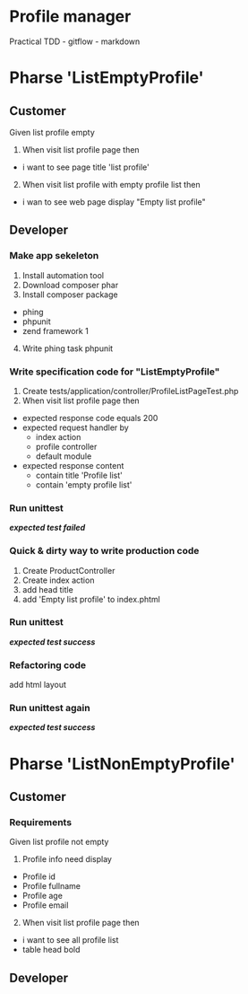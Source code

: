 # Profile manager

Practical TDD - gitflow - markdown

# Pharse 'ListEmptyProfile'

## Customer

Given list profile empty

1. When visit list profile page then 
- i want to see page title 'list profile'
2. When visit list profile with empty profile list then
- i wan to see web page display "Empty list profile"

## Developer

### Make app sekeleton

1. Install automation tool
2. Download composer phar
3. Install composer package
- phing
- phpunit
- zend framework 1
4. Write phing task phpunit

### Write specification code for "ListEmptyProfile" 

1. Create tests/application/controller/ProfileListPageTest.php
2. When visit list profile page then

- expected response code equals 200
- expected request handler by 
    + index action
    + profile controller
    + default module
- expected response content 
    + contain title 'Profile list'
    + contain 'empty profile list'

### Run unittest

***expected test failed***

### Quick & dirty way to write production code 

1. Create ProductController
2. Create index action
3. add head title
4. add 'Empty list profile' to index.phtml

### Run unittest

***expected test success***

### Refactoring code

add html layout

### Run unittest again

***expected test success***

# Pharse 'ListNonEmptyProfile'

## Customer

### Requirements

Given list profile not empty

1. Profile info need display
- Profile id
- Profile fullname
- Profile age
- Profile email

2. When visit list profile page then 
- i want to see all profile list
- table head bold

## Developer
